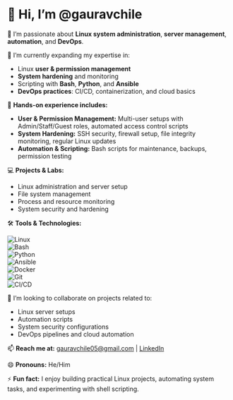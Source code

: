 # 👋 Hi, I’m @gauravchile

👀 I’m passionate about **Linux system administration**, **server management**, **automation**, and **DevOps**.  

🌱 I’m currently expanding my expertise in:

- Linux **user & permission management**  
- **System hardening** and monitoring  
- Scripting with **Bash**, **Python**, and **Ansible**  
- **DevOps practices**: CI/CD, containerization, and cloud basics  

💼 **Hands-on experience includes:**

- **User & Permission Management:** Multi-user setups with Admin/Staff/Guest roles, automated access control scripts  
- **System Hardening:** SSH security, firewall setup, file integrity monitoring, regular Linux updates  
- **Automation & Scripting:** Bash scripts for maintenance, backups, permission testing  

💻 **Projects & Labs:**

- Linux administration and server setup  
- File system management  
- Process and resource monitoring  
- System security and hardening  

🛠️ **Tools & Technologies:**  

![Linux](https://img.shields.io/badge/Linux-FCC624?logo=linux&logoColor=black)  
![Bash](https://img.shields.io/badge/Bash-4EAA25?logo=gnu-bash&logoColor=white)  
![Python](https://img.shields.io/badge/Python-3776AB?logo=python&logoColor=white)  
![Ansible](https://img.shields.io/badge/Ansible-EE0000?logo=ansible&logoColor=white)  
![Docker](https://img.shields.io/badge/Docker-2496ED?logo=docker&logoColor=white)  
![Git](https://img.shields.io/badge/Git-F05032?logo=git&logoColor=white)  
![CI/CD](https://img.shields.io/badge/CI%2FCD-F0DB4F?logo=jenkins&logoColor=white)  

💞️ I’m looking to collaborate on projects related to:

- Linux server setups  
- Automation scripts  
- System security configurations  
- DevOps pipelines and cloud automation  

📫 **Reach me at:** [gauravchile05@gmail.com](mailto:gauravchile05@gmail.com) | [LinkedIn](https://www.linkedin.com/in/gaurav-chile/)  

😄 **Pronouns:** He/Him  

⚡ **Fun fact:** I enjoy building practical Linux projects, automating system tasks, and experimenting with shell scripting.  

